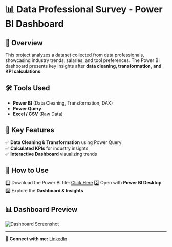 # 📊 Data Professional Survey - Power BI Dashboard  

## 🔹 Overview  
This project analyzes a dataset collected from data professionals, showcasing industry trends, salaries, and tool preferences. The Power BI dashboard presents key insights after **data cleaning, transformation, and KPI calculations**.

## 🛠 Tools Used  
- **Power BI** (Data Cleaning, Transformation, DAX)  
- **Power Query**  
- **Excel / CSV** (Raw Data)  

## 📌 Key Features  
✅ **Data Cleaning & Transformation** using Power Query  
✅ **Calculated KPIs** for industry insights  
✅ **Interactive Dashboard** visualizing trends  

## 🚀 How to Use  
1️⃣ Download the Power BI file: [Click Here]([https://drive.google.com/YOUR-LINK](https://drive.google.com/file/d/17ec2JwJD3a2qlr9CmQHx8UpfHtUPqh4G/view?usp=sharing)) 
2️⃣ Open with **Power BI Desktop**  
3️⃣ Explore the **Dashboard & Insights**  

## 📊 Dashboard Preview  
![Dashboard Screenshot](images/dashboard.png)

---
🔗 **Connect with me:** [LinkedIn](https://www.linkedin.com/in/YOUR-NAME/)  
